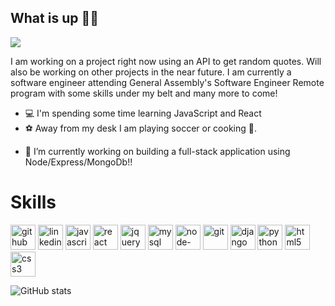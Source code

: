  ## What is up ✌🏾
 
 ![](https://media.giphy.com/media/xThuWu82QD3pj4wvEQ/giphy.gif)
 
 
I am working on a project right now using an API to get random quotes. Will also be working on other projects in the near future. I am currently a software engineer attending General Assembly's Software Engineer Remote program with some skills under my belt and many more to come!

* 💻 I'm spending some time learning JavaScript and React
* ⚽️ Away from my desk I am playing soccer or cooking 🍝.

- 🔭 I’m currently working on building a full-stack application using Node/Express/MongoDb!! 

# Skills
[<img src='https://cdn.jsdelivr.net/npm/simple-icons@3.0.1/icons/github.svg' alt='github' height='40'>](https://github.com/anasemo234)  [<img src='https://cdn.jsdelivr.net/npm/simple-icons@3.0.1/icons/linkedin.svg' alt='linkedin' height='40'>](https://www.linkedin.com/in/https://www.linkedin.com/in/anasemos-kassahun//)  [<img src='https://cdn.jsdelivr.net/npm/simple-icons@3.0.1/icons/javascript.svg' alt='javascript' height='40'>](https://github.com/devicons/devicon/blob/master/icons/javascript/javascript-original.svg)  [<img src='https://cdn.jsdelivr.net/npm/simple-icons@3.0.1/icons/react.svg' alt='react' height='40'>](https://github.com/devicons/devicon/blob/master/icons/react/react-original-wordmark.svg)  [<img src='https://cdn.jsdelivr.net/npm/simple-icons@3.0.1/icons/jquery.svg' alt='jquery' height='40'>](https://github.com/devicons/devicon/blob/master/icons/jquery/jquery-plain-wordmark.svg)  [<img src='https://cdn.jsdelivr.net/npm/simple-icons@3.0.1/icons/mysql.svg' alt='mysql' height='40'>](https://github.com/devicons/devicon/blob/master/icons/mysql/mysql-original-wordmark.svg)  [<img src='https://cdn.jsdelivr.net/npm/simple-icons@3.0.1/icons/node-dot-js.svg' alt='node-dot-js' height='40'>](https://github.com/devicons/devicon/blob/master/icons/nodejs/nodejs-original-wordmark.svg)  [<img src='https://cdn.jsdelivr.net/npm/simple-icons@3.0.1/icons/git.svg' alt='git' height='40'>](https://github.com/devicons/devicon/blob/master/icons/git/git-original-wordmark.svg)  [<img src='https://cdn.jsdelivr.net/npm/simple-icons@3.0.1/icons/django.svg' alt='django' height='40'>](https://raw.githubusercontent.com/devicons/devicon/1119b9f84c0290e0f0b38982099a2bd027a48bf1/icons/django/django-plain.svg)  [<img src='https://cdn.jsdelivr.net/npm/simple-icons@3.0.1/icons/python.svg' alt='python' height='40'>](https://github.com/devicons/devicon/blob/master/icons/python/python-original.svg)  [<img src='https://cdn.jsdelivr.net/npm/simple-icons@3.0.1/icons/html5.svg' alt='html5' height='40'>](https://github.com/devicons/devicon/blob/master/icons/html5/html5-original.svg)  [<img src='https://cdn.jsdelivr.net/npm/simple-icons@3.0.1/icons/css3.svg' alt='css3' height='40'>](https://github.com/devicons/devicon/blob/master/icons/css3/css3-plain-wordmark.svg)  

![GitHub stats](https://github-readme-stats.vercel.app/api?username=anasemo234&show_icons=true)  


